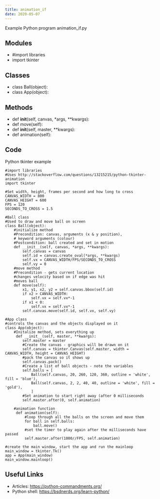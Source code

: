 ```yaml
---
title: animation_if
date: 2020-05-07
---
```

Example Python program animation_if.py

## Modules

* #import libraries
* import tkinter

## Classes

* class Ball(object):
* class App(object):

## Methods

* def __init__(self, canvas, *args, **kwargs):
* def move(self):
*  def __init__(self, master, **kwargs):
*  def animation(self):

## Code

Python tkinter example

    #import libraries
    #Uses http://stackoverflow.com/questions/13215215/python-tkinter-animation
    import tkinter
    
    #Set width, height, frames per second and how long to cross
    CANVAS_WIDTH = 800
    CANVAS_HEIGHT = 600
    FPS = 120
    SECONDS_TO_CROSS = 1.5
    
    #Ball class
    #Used to draw and move ball on screen
    class Ball(object):
        #initialize method
        #Precondition: canvas, arguments (x & y position),
        # keyword arguments (colour)
        #Postcondition: ball created and set in motion
        def __init__(self, canvas, *args, **kwargs):
            self.canvas = canvas
            self.id = canvas.create_oval(*args, **kwargs)
            self.vx = CANVAS_WIDTH/FPS/SECONDS_TO_CROSS
            self.vy = 0
        #move method
        #Precondition - gets current location
        #changes velocity based on if edge was hit
        #moves ball
        def move(self):
            x1, y1, x2, y2 = self.canvas.bbox(self.id)
            if x2 > CANVAS_WIDTH:
                self.vx = self.vx*-1
            if x1 < 0:
                self.vx = self.vx*-1
            self.canvas.move(self.id, self.vx, self.vy)
    
    #App class
    #controls the canvas and the objects displayed on it
    class App(object):
        #Initalize method, sets everything up
         def __init__(self, master, **kwargs):
            self.master = master
            #Create the canvas - graphics will be drawn on it
            self.canvas = tkinter.Canvas(self.master, width = CANVAS_WIDTH, height = CANVAS_HEIGHT)
            #pack the canvas so it shows up
            self.canvas.pack()
            #Create a list of ball objects - note the variables
            self.balls = [
                Ball(self.canvas, 20, 260, 120, 360, outline = 'white', fill = 'blue'),
                Ball(self.canvas, 2, 2, 40, 40, outline = 'white', fill = 'gold'),
                ]
            #Set animation to start right away (after 0 milliseconds
            self.master.after(0, self.animation)
    
        #animation function
         def animation(self):
             #loop through all the balls on the screen and move them
             for ball in self.balls:
                 ball.move()
             #set the timer to play again after the milliseconds have passed
             self.master.after(1000//FPS, self.animation)
    
    #create the main window, start the app and run the mainloop
    main_window = tkinter.Tk()
    app = App(main_window)
    main_window.mainloop()
    

## Useful Links

- Articles: https://python-commandments.org/
- Python shell: https://bsdnerds.org/learn-python/
